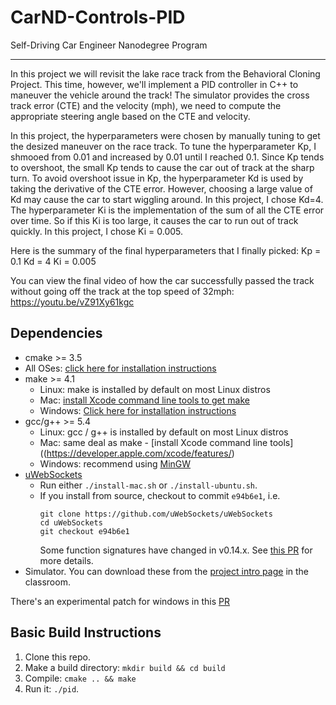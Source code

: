 # CarND-Controls-PID
Self-Driving Car Engineer Nanodegree Program

---

In this project we will revisit the lake race track from the Behavioral Cloning Project. This time, however, we'll implement a PID controller in C++ to maneuver the vehicle around the track! The simulator provides the cross track error (CTE) and the velocity (mph), we need to compute the appropriate steering angle based on the CTE and velocity.

In this project, the hyperparameters were chosen by manually tuning to get the desized maneuver on the race track. To tune the hyperparameter Kp, I shmooed from 0.01 and increased by 0.01 until I reached 0.1.  Since Kp tends to overshoot, the small Kp tends to cause the car out of track at the sharp turn.  To avoid overshoot issue in Kp, the hyperparameter Kd is used by taking the derivative of the CTE error.  However, choosing a large value of Kd may cause the car to start wiggling around.  In this project, I chose Kd=4.  The hyperparameter Ki is the implementation of the sum of all the CTE error over time. So if this Ki is too large, it causes the car to run out of track quickly.  In this project, I chose Ki = 0.005.

Here is the summary of the final hyperparameters that I finally picked:
Kp = 0.1
Kd = 4
Ki = 0.005

You can view the final video of how the car successfully passed the track without going off the track at the top speed of 32mph: https://youtu.be/vZ91Xy61kgc

## Dependencies

* cmake >= 3.5
 * All OSes: [click here for installation instructions](https://cmake.org/install/)
* make >= 4.1
  * Linux: make is installed by default on most Linux distros
  * Mac: [install Xcode command line tools to get make](https://developer.apple.com/xcode/features/)
  * Windows: [Click here for installation instructions](http://gnuwin32.sourceforge.net/packages/make.htm)
* gcc/g++ >= 5.4
  * Linux: gcc / g++ is installed by default on most Linux distros
  * Mac: same deal as make - [install Xcode command line tools]((https://developer.apple.com/xcode/features/)
  * Windows: recommend using [MinGW](http://www.mingw.org/)
* [uWebSockets](https://github.com/uWebSockets/uWebSockets)
  * Run either `./install-mac.sh` or `./install-ubuntu.sh`.
  * If you install from source, checkout to commit `e94b6e1`, i.e.
    ```
    git clone https://github.com/uWebSockets/uWebSockets 
    cd uWebSockets
    git checkout e94b6e1
    ```
    Some function signatures have changed in v0.14.x. See [this PR](https://github.com/udacity/CarND-MPC-Project/pull/3) for more details.
* Simulator. You can download these from the [project intro page](https://github.com/udacity/self-driving-car-sim/releases) in the classroom.

There's an experimental patch for windows in this [PR](https://github.com/udacity/CarND-PID-Control-Project/pull/3)

## Basic Build Instructions

1. Clone this repo.
2. Make a build directory: `mkdir build && cd build`
3. Compile: `cmake .. && make`
4. Run it: `./pid`. 

